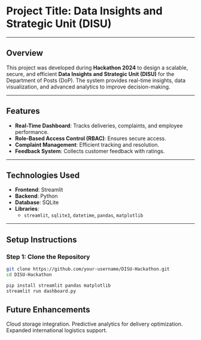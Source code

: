 # Project Title: Data Insights and Strategic Unit (DISU)

---

## Overview
This project was developed during **Hackathon 2024** to design a scalable, secure, and efficient **Data Insights and Strategic Unit (DISU)** for the Department of Posts (DoP). The system provides real-time insights, data visualization, and advanced analytics to improve decision-making.

---

## Features
- **Real-Time Dashboard**: Tracks deliveries, complaints, and employee performance.
- **Role-Based Access Control (RBAC)**: Ensures secure access.
- **Complaint Management**: Efficient tracking and resolution.
- **Feedback System**: Collects customer feedback with ratings.

---

## Technologies Used
- **Frontend**: Streamlit
- **Backend**: Python
- **Database**: SQLite
- **Libraries**: 
  - `streamlit`, `sqlite3`, `datetime`, `pandas`, `matplotlib`

---

## Setup Instructions

### Step 1: Clone the Repository
```bash
git clone https://github.com/your-username/DISU-Hackathon.git
cd DISU-Hackathon

pip install streamlit pandas matplotlib
streamlit run dashboard.py
```
## Future Enhancements
Cloud storage integration.
Predictive analytics for delivery optimization.
Expanded international logistics support.

